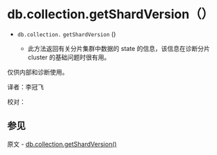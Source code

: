 # [ ](#)db.collection.getShardVersion（）

[]()



*   `db.collection.`  `getShardVersion` ()

       *   此方法返回有关分片集群中数据的 state 的信息，该信息在诊断分片 cluster 的基础问题时很有用。

仅供内部和诊断使用。



译者：李冠飞

校对：

## 参见

原文 - [db.collection.getShardVersion()]( https://docs.mongodb.com/manual/reference/method/db.collection.getShardVersion/ )

